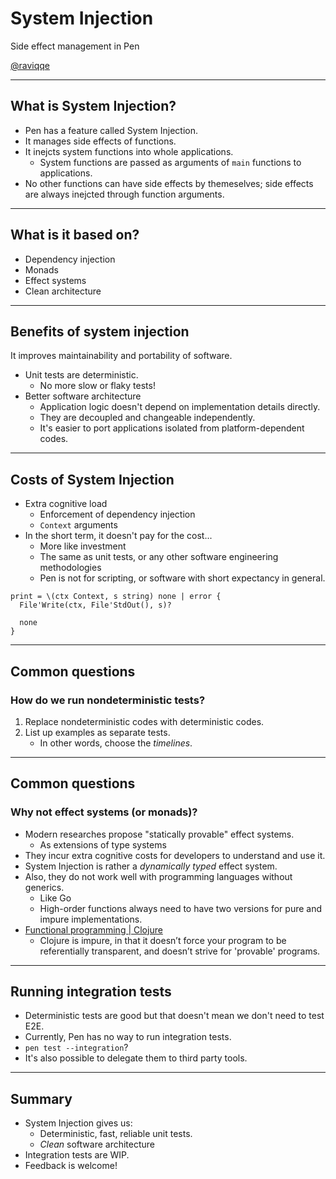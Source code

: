 # System Injection

Side effect management in Pen

[@raviqqe](https://github.com/raviqqe)

---

## What is System Injection?

- Pen has a feature called System Injection.
- It manages side effects of functions.
- It inejcts system functions into whole applications.
  - System functions are passed as arguments of `main` functions to applications.
- No other functions can have side effects by themeselves; side effects are always inejcted through function arguments.

---

## What is it based on?

- Dependency injection
- Monads
- Effect systems
- Clean architecture

---

## Benefits of system injection

It improves maintainability and portability of software.

- Unit tests are deterministic.
  - No more slow or flaky tests!
- Better software architecture
  - Application logic doesn't depend on implementation details directly.
  - They are decoupled and changeable independently.
  - It's easier to port applications isolated from platform-dependent codes.

---

## Costs of System Injection

- Extra cognitive load
  - Enforcement of dependency injection
  - `Context` arguments
- In the short term, it doesn't pay for the cost...
  - More like investment
  - The same as unit tests, or any other software engineering methodologies
  - Pen is not for scripting, or software with short expectancy in general.

```pen
print = \(ctx Context, s string) none | error {
  File'Write(ctx, File'StdOut(), s)?

  none
}
```

---

## Common questions

### How do we run nondeterministic tests?

1. Replace nondeterministic codes with deterministic codes.
1. List up examples as separate tests.
   - In other words, choose the _timelines_.

---

## Common questions

### Why not effect systems (or monads)?

- Modern researches propose "statically provable" effect systems.
  - As extensions of type systems
- They incur extra cognitive costs for developers to understand and use it.
- System Injection is rather a _dynamically typed_ effect system.
- Also, they do not work well with programming languages without generics.
  - Like Go
  - High-order functions always need to have two versions for pure and impure implementations.
- [Functional programming | Clojure](https://clojure.org/about/functional_programming)
  - Clojure is impure, in that it doesn’t force your program to be referentially transparent, and doesn’t strive for 'provable' programs.

---

## Running integration tests

- Deterministic tests are good but that doesn't mean we don't need to test E2E.
- Currently, Pen has no way to run integration tests.
- `pen test --integration`?
- It's also possible to delegate them to third party tools.

---

## Summary

- System Injection gives us:
  - Deterministic, fast, reliable unit tests.
  - _Clean_ software architecture
- Integration tests are WIP.
- Feedback is welcome!
